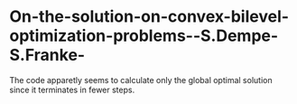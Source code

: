 # On-the-solution-on-convex-bilevel-optimization-problems--S.Dempe-S.Franke-
The code apparetly seems to calculate only the global optimal solution since it terminates in fewer steps. 
